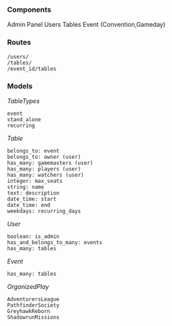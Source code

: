 ### Components
Admin Panel
Users
Tables
Event (Convention,Gameday)

### Routes

	/users/
	/tables/
	/event_id/tables

### Models

_TableTypes_
	
	event
	stand_alone
	recurring

_Table_

	belongs_to: event
	belongs_to: owner (user)
	has_many: gamemasters (user)
	has_many: players (user)
	has_many: watchers (user)
	integer: max_seats
	string: name
	text: description
	date_time: start
	date_time: end
	weekdays: recurring_days

_User_

	boolean: is_admin
	has_and_belongs_to_many: events
	has_many: tables

_Event_

	has_many: tables

_OrganizedPlay_

	AdventurersLeague
	PathfinderSociety
	GreyhawkReborn
	ShadowrunMissions